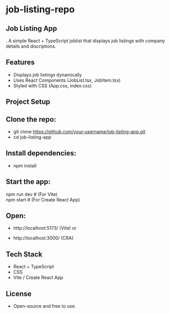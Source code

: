 # job-listing-repo
## Job Listing App 
. A simple React + TypeScript joblist that displays job listings with company details and discriptions.

## Features
- Displays job listings dynamically
- Uses React Components (JobList.tsx, JobItem.tsx)
- Styled with CSS (App.css, index.css) 

## Project Setup

## Clone the repo:

- git clone https://github.com/your-username/job-listing-app.git
- cd job-listing-app

## Install dependencies:

- npm install

## Start the app:


npm run dev  # (For Vite)  
npm start    # (For Create React App)

## Open:

- http://localhost:5173/ (Vite) or

- http://localhost:3000/ (CRA)

## Tech Stack

- React + TypeScript
- CSS
- Vite / Create React App


## License

 - Open-source and free to use.
